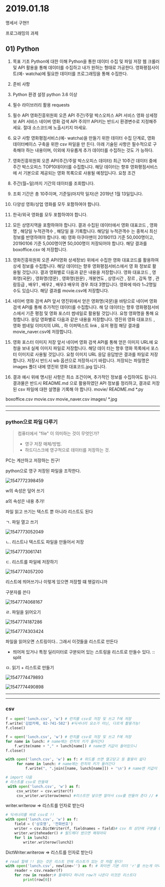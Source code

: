 # 2019.01.18



명세서 구현!!

프로그래밍의 과제



## 01) Python

1. 목표
   기초 Python에 대한 이해
   Python을 통한 데이터 수집 및 파일 저장
   웹 크롤러 및 API 활용을 통해 데이터를 수집하고 내가 원하는 형태로 가공한다.
   영화평점사이트(예- watcha)에 필요한 데이터를 프로그래밍을 통해 수집한다.
2. 준비 사항
3. Python 환경 설정
   python 3.6 이상
4. 필수 라이브러리 활용
   requests
5. 필수 API
   영화진흥위원회 오픈 API
   주간/주말 박스오피스 API 서비스
   영화 상세정보 API 서비스
   네이버 영화 검색 API
   주의!!! API키는 반드시 환경변수로 지정해주세요. 절대 소스코드에 노출시키지 마세요.
6. 요구 사항
   영화평점서비스(예- watcha)을 만들기 위한 데이터 수집 단계로, 영화 데이터베이스 구축을 위한 csv 파일을 만
   든다. 아래 기술된 사항은 필수적으로 구축해야 하는 내용이며, 이외에 자유롭게 추가 데이터를 수집하는 것도 가
   능하다.
7. 영화진흥위원회 오픈 API(주간/주말 박스오피스 데이터)
   최근 10주간 데이터 중에 주간 박스오피스 TOP10데이터를 수집합니다. 해당 데이터는 향후 영화평점서비스에
   서 기본으로 제공되는 영화 목록으로 사용될 예정입니다.
   요청 조건
8. 주간(월~일)까지 기간의 데이터를 조회합니다.
9. 조회 기간은 총 10주이며, 기준일(마지막 일자)은 2019년 1월 13일입니다.
10. 다양성 영화/상업 영화를 모두 포함하여야 합니다.
11. 한국/외국 영화를 모두 포함하여야 합니다.
12. 모든 상영지역을 포함하여야 합니다.
    결과
    수집된 데이터에서 영화 대표코드 , 영화명 , 해당일 누적관객수 , 해당일 을 기록합니다.
    해당일 누적관객수 는 중복시 최신 정보를 반영하여야 합니다. 예) 영화 아쿠아맨이 20190113 기준 50,000명이고, 20190106 기준 5,000명이면 50,000명이 저장되어야 합니다. 해당 결과를 boxoffice.csv 에 저장합니다.

1. 영화진흥위원회 오픈 API(영화 상세정보)
   위에서 수집한 영화 대표코드를 활용하여 상세 정보를 수집합니다. 해당 데이터는 향후 영화평점서비스에서 영
   화 정보로 활용될 것입니다.
   결과
   영화별로 다음과 같은 내용을 저장합니다.
   영화 대표코드 , 영화명(국문) , 영화명(영문) , 영화명(원문) , 개봉연도 , 상영시간 , 장르 , 감독
   명 , 관람등급 , 배우1 , 배우2 , 배우3
   배우의 경우 최대 3명입니다. 영화에 따라 1~2명일 수도 있습니다.
   해당 결과를 movie.csv에 저장합니다.
2. 네이버 영화 검색 API
   앞서 영진위에서 얻은 영화명(국문)을 바탕으로 네이버 영화 검색 API를 통해 추가적인 데이터를 수집합니다. 해
   당 데이터는 향후 영화평점서비스에서 기준 평점 및 영화 포스터 썸네일로 활용될 것입니다.
   요청
   영화명을 통해 요청합니다.
   응답
   영화별로 다음과 같은 내용을 저장합니다. 영진위 영화 대표코드 , 영화 썸네일 이미지의 URL , 하
   이퍼텍스트 link , 유저 평점
   해당 결과를 movie_naver.csv에 저장합니다.
3. 영화 포스터 이미지 저장
   앞서 네이버 영화 검색 API를 통해 얻은 이미지 URL에 요청을 보내 실제 이미지 파일로 저장합니다. 해당 데이
   터는 향후 영화 목록에서 포스터 이미지로 사용될 것입니다.
   요청
   이미지 URL
   응답
   응답받은 결과를 파일로 저장합니다. 저장시 반드시 wb 옵션으로 저장하시기 바랍니다.
   저장되는 파일명은 images 폴더 내에 영진위 영화 대표코드.jpg 입니다.
4. 결과 예시
   위에 명시된 사항은 최소 조건이며, 추가적인 정보를 수집하여도 됩니다.
   결과물은 반드시 README.md 으로 활용하였던 API 정보를 정리하고, 결과로 저장된 csv 파일에 대한 설명을 기록해
   야 합니다.
   movie/
   README.md
   *.py

boxoffice.csv
movie.csv
movie_naver.csv
images/
*.jpg

---

---



### python으로 파일 다루기

> 컴퓨터에서 "file" 이 의미하는 것이 무엇인가?
>
> - 영구 저장 매체/방법.
> - 하드디스크에 영구적으로 데이터를 저장하는 것.

PC는 계산하고 저장하는 친구!

python으로 영구 저장된 파일을 조작한다.



![1547772398459](C:\Users\student\AppData\Roaming\Typora\typora-user-images\1547772398459.png)

w의 속성은 덮어 쓰기

a의 속성은 내용 추가!

파일 읽고 쓰기는 텍스트 뿐 아니라 리스트도 된다



ㄱ. 파일 열고 쓰기

![1547773052049](C:\Users\student\AppData\Roaming\Typora\typora-user-images\1547773052049.png)



ㄴ. 리스트나 텍스트도 파일을 만들어서 저장

![1547773061741](C:\Users\student\AppData\Roaming\Typora\typora-user-images\1547773061741.png)



ㄷ. 리스트를 파일에 저장하기

![1547774057200](C:\Users\student\AppData\Roaming\Typora\typora-user-images\1547774057200.png)

 리스트에 띄어쓰기나 이렇게 있으면 저장할 떄 헷갈리니까

 구분자를 쓴다

![1547774068167](C:\Users\student\AppData\Roaming\Typora\typora-user-images\1547774068167.png)



ㄹ. 파일을 읽어오기

![1547774187286](C:\Users\student\AppData\Roaming\Typora\typora-user-images\1547774187286.png)

![1547774303424](C:\Users\student\AppData\Roaming\Typora\typora-user-images\1547774303424.png)

파일을 읽어오면 스트링이다.. 그래서 이것들을 리스트로 만든다

- 띄어져 있거나 특정 딜리미터로 구분되어 있는 스트링을 리스트로 만들수 있다. :: split

 

ㅁ. 읽기 + 리스트로 만들기

![1547774479893](C:\Users\student\AppData\Roaming\Typora\typora-user-images\1547774479893.png)

![1547774490898](C:\Users\student\AppData\Roaming\Typora\typora-user-images\1547774490898.png)



---

---



### csv



```python
f = open('lunch.csv', 'w') # 런치를 csv로 저장 및 쓰고 f에 저장
f.write('김밥카페, 02-741-582') #딕셔너리 요소가 아닌, 다르게 활용가능!
f.close()
```



```python
f = open('lunch.csv', 'w') # 런치를 csv로 저장 및 쓰고 f에 저장
for name in lunch: # name에는 런치의 키가 들어간다
    f.write(name + "," + lunch[name]) # name엔 키값이 들어있으니
f.close()
```



```python
with open('lunch.csv', 'w') as f: # 위드를 쓰면 열고닫고 등 활용이 쉽다
     for name in lunch: # name에는 런치의 키가 들어간다
         f.write(", ".join([name, lunch[name]]) + '\n') # name엔 키값이 들어있으니
```



```python
# import 다음
# 리스트를 csv로 만들때
 with open('lunch.csv', 'w') as f:
     csv_writer = csv.writer(f)
     csv_writer.writerow(menu) #리스트만 넣으면 알아서 csv를 만들어 준다 // # 딕셔너리도 가능하다!!!! :: 
```

writer.writerow =>  리스트를 인자로 받는다

```python
# 딕셔너리를 바로 csv로 !!
with open('lunch.csv', 'w') as f:
    field = ('상호명', '전화번호')
    writer = csv.DictWriter(f, fieldnames = field)# csv 최 상단에 구분을 (필드네임)을 넣어준다 // 필드 네임은 튜플 형태로!
    writer.writeheader() # 필드헤더 썼으면 해줘야되 
    for l in lunch2:
        writer.writerow(lunch2)
```

DictWriter.writerow =>  리스트를 인자로 받는다



```python
# read 힐떼 !! 읽는 것은 리스트 안에 리스트가 있는 것 처럼 된다! 
with open('lunch.csv', newline='') as f: # 파이썬 기본 리더 'r'를 쓰는게 아니라 밑에 csv 리더를 쓰겠다
    reader = csv.reader(f)
    for row in reader:# 돌때마다 하나의 row가 나온다 이것은 리스트다
        print(row[0])
```





